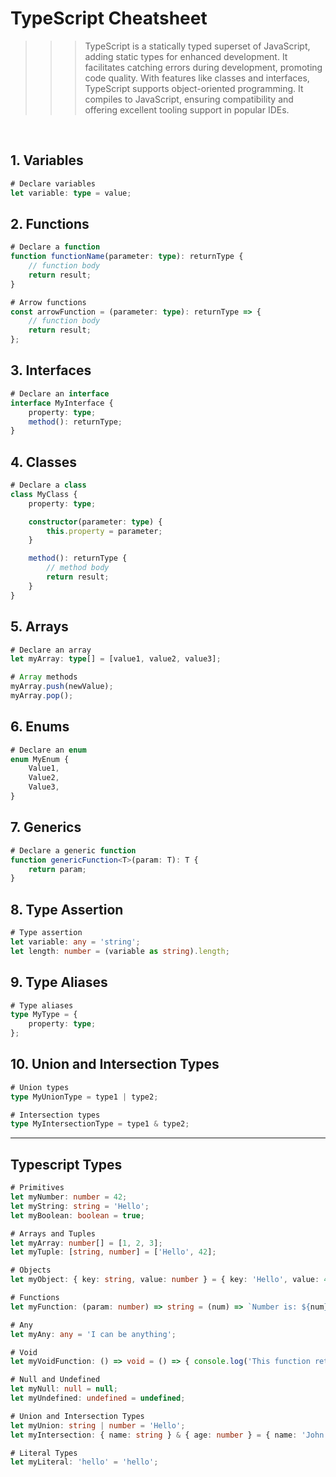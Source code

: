 # TypeScript Cheatsheet

>>> TypeScript is a statically typed superset of JavaScript, adding static types for enhanced development. It facilitates catching errors during development, promoting code quality. With features like classes and interfaces, TypeScript supports object-oriented programming. It compiles to JavaScript, ensuring compatibility and offering excellent tooling support in popular IDEs.
<br>

## 1. Variables

```typescript
# Declare variables
let variable: type = value;
```

## 2. Functions

```typescript
# Declare a function
function functionName(parameter: type): returnType {
    // function body
    return result;
}

# Arrow functions
const arrowFunction = (parameter: type): returnType => {
    // function body
    return result;
};
```

## 3. Interfaces

```typescript
# Declare an interface
interface MyInterface {
    property: type;
    method(): returnType;
}
```

## 4. Classes

```typescript
# Declare a class
class MyClass {
    property: type;

    constructor(parameter: type) {
        this.property = parameter;
    }

    method(): returnType {
        // method body
        return result;
    }
}
```

## 5. Arrays

```typescript
# Declare an array
let myArray: type[] = [value1, value2, value3];

# Array methods
myArray.push(newValue);
myArray.pop();
```

## 6. Enums

```typescript
# Declare an enum
enum MyEnum {
    Value1,
    Value2,
    Value3,
}
```

## 7. Generics

```typescript
# Declare a generic function
function genericFunction<T>(param: T): T {
    return param;
}
```

## 8. Type Assertion

```typescript
# Type assertion
let variable: any = 'string';
let length: number = (variable as string).length;
```

## 9. Type Aliases

```typescript
# Type aliases
type MyType = {
    property: type;
};
```

## 10. Union and Intersection Types

```typescript
# Union types
type MyUnionType = type1 | type2;

# Intersection types
type MyIntersectionType = type1 & type2;
```

<hr>

## Typescript Types

```typescript
# Primitives
let myNumber: number = 42;
let myString: string = 'Hello';
let myBoolean: boolean = true;

# Arrays and Tuples
let myArray: number[] = [1, 2, 3];
let myTuple: [string, number] = ['Hello', 42];

# Objects
let myObject: { key: string, value: number } = { key: 'Hello', value: 42 };

# Functions
let myFunction: (param: number) => string = (num) => `Number is: ${num}`;

# Any
let myAny: any = 'I can be anything';

# Void
let myVoidFunction: () => void = () => { console.log('This function returns nothing'); };

# Null and Undefined
let myNull: null = null;
let myUndefined: undefined = undefined;

# Union and Intersection Types
let myUnion: string | number = 'Hello';
let myIntersection: { name: string } & { age: number } = { name: 'John', age: 25 };

# Literal Types
let myLiteral: 'hello' = 'hello';
```
